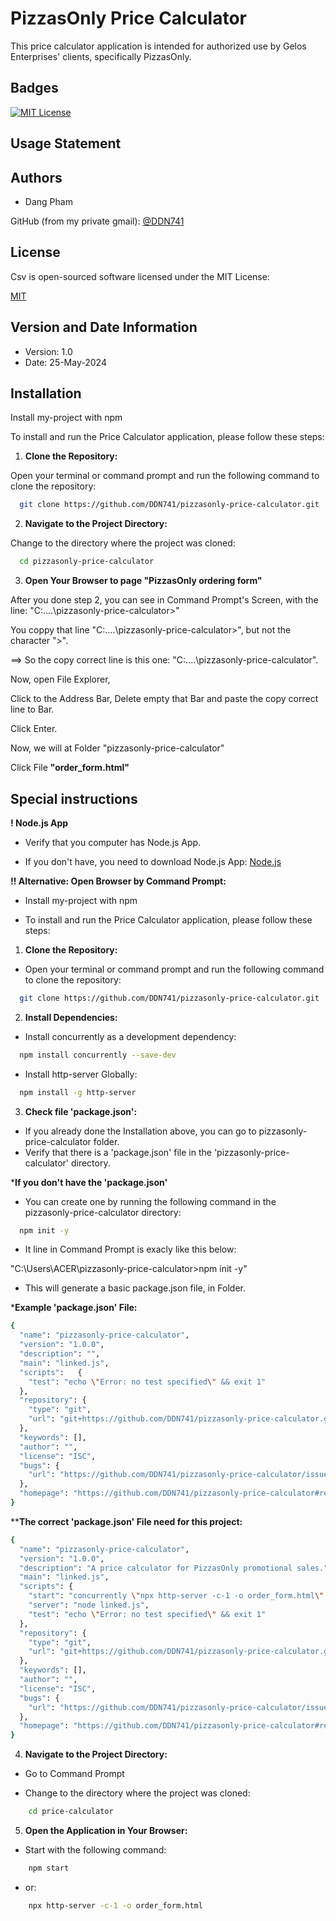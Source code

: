 
# PizzasOnly Price Calculator

This price calculator application is intended for authorized use by Gelos Enterprises' clients, specifically PizzasOnly.


## Badges

[![MIT License](https://img.shields.io/badge/License-MIT-green.svg)](https://choosealicense.com/licenses/mit/)



## Usage Statement


## Authors

- Dang Pham

GitHub (from my private gmail): [@DDN741](https://github.com/DDN741)


## License

Csv is open-sourced software licensed under the MIT License:

[MIT](https://choosealicense.com/licenses/mit/)


## Version and Date Information

- Version: 1.0
- Date: 25-May-2024
## Installation

Install my-project with npm

To install and run the Price Calculator application, please follow these steps:

1. **Clone the Repository:**

Open your terminal or command prompt and run the following command to clone the repository:

```bash
  git clone https://github.com/DDN741/pizzasonly-price-calculator.git
```

2. **Navigate to the Project Directory:**

Change to the directory where the project was cloned:

```bash
  cd pizzasonly-price-calculator
```

3. **Open Your Browser to page "PizzasOnly ordering form"**

After you done step 2, you can see in Command Prompt's Screen, with the line: 
"C:\..\..\pizzasonly-price-calculator>"

You coppy that line "C:\..\..\pizzasonly-price-calculator>", but not the character ">".

==> So the copy correct line is this one: "C:\..\..\pizzasonly-price-calculator".

Now, open File Explorer, 

Click to the Address Bar, Delete empty that Bar and paste the copy correct line to Bar.

Click Enter.

Now, we will at Folder "pizzasonly-price-calculator"

Click File **"order_form.html"**

## Special instructions
**! Node.js App**

- Verify that you computer has Node.js App.

- If you don't have, you need to download Node.js App: [Node.js](https://nodejs.org/)

**!! Alternative: Open Browser by Command Prompt:**

- Install my-project with npm

- To install and run the Price Calculator application, please follow these steps:

1. **Clone the Repository:**

- Open your terminal or command prompt and run the following command to clone the repository:

```bash
  git clone https://github.com/DDN741/pizzasonly-price-calculator.git
```

2. **Install Dependencies:**

- Install concurrently as a development dependency:

```bash
  npm install concurrently --save-dev
```

- Install http-server Globally:

```bash
  npm install -g http-server
```

3. **Check file 'package.json':**

- If you already done the Installation above, you can go to pizzasonly-price-calculator folder.
- Verify that there is a 'package.json' file in the 'pizzasonly-price-calculator' directory.

***If you don't have the 'package.json'** 

- You can create one by running the following command in the pizzasonly-price-calculator directory:

```bash
  npm init -y
```
- It line in Command Prompt is exacly like this below: 

"C:\Users\ACER\pizzasonly-price-calculator>npm init -y"

- This will generate a basic package.json file, in Folder.

***Example 'package.json' File:**

```bash
{
  "name": "pizzasonly-price-calculator",
  "version": "1.0.0",
  "description": "",
  "main": "linked.js",
  "scripts":   {
    "test": "echo \"Error: no test specified\" && exit 1"
  },
  "repository": {
    "type": "git",
    "url": "git+https://github.com/DDN741/pizzasonly-price-calculator.git"
  },
  "keywords": [],
  "author": "",
  "license": "ISC",
  "bugs": {
    "url": "https://github.com/DDN741/pizzasonly-price-calculator/issues"
  },
  "homepage": "https://github.com/DDN741/pizzasonly-price-calculator#readme"
}
```

****The correct 'package.json' File need for this project:**
```bash
{
  "name": "pizzasonly-price-calculator",
  "version": "1.0.0",
  "description": "A price calculator for PizzasOnly promotional sales.",
  "main": "linked.js",
  "scripts": {
    "start": "concurrently \"npx http-server -c-1 -o order_form.html\" \"npm run server\"",
    "server": "node linked.js",
    "test": "echo \"Error: no test specified\" && exit 1"
  },
  "repository": {
    "type": "git",
    "url": "git+https://github.com/DDN741/pizzasonly-price-calculator.git"
  },
  "keywords": [],
  "author": "",
  "license": "ISC",
  "bugs": {
    "url": "https://github.com/DDN741/pizzasonly-price-calculator/issues"
  },
  "homepage": "https://github.com/DDN741/pizzasonly-price-calculator#readme"
}
```
4. **Navigate to the Project Directory:**
- Go to Command Prompt

- Change to the directory where the project was cloned:
```bash
    cd price-calculator
```
5. **Open the Application in Your Browser:**
- Start with the following command:
```bash
    npm start
```
- or:
```bash
    npx http-server -c-1 -o order_form.html
```
